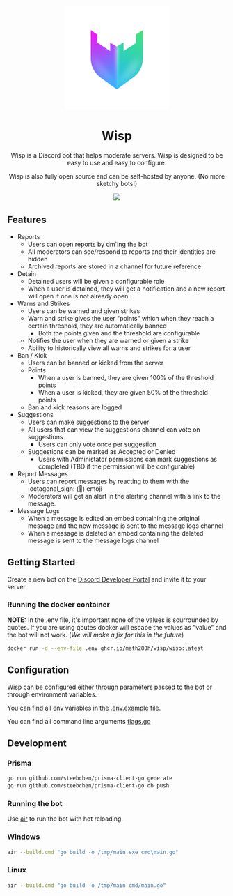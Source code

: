 <p align="center">
  <img src="./assets/logo.png" width="240px" height="240px" />
</p>
<h1 align="center">
    Wisp
</h1>
<p align="center">
  Wisp is a Discord bot that helps moderate servers. Wisp is designed to be easy to use and easy to configure.
</p>

<p align="center">
    Wisp is also fully open source and can be self-hosted by anyone. (No more sketchy bots!)
</p>

<p align="center">
  <img src="https://github.com/math280h/wisp/actions/workflows/pr.yaml/badge.svg" />
</p>

## Features

- Reports
  - Users can open reports by dm'ing the bot
  - All moderators can see/respond to reports and their identities are hidden
  - Archived reports are stored in a channel for future reference
- Detain
  - Detained users will be given a configurable role
  - When a user is detained, they will get a notification and a new report will open if one is not already open.
- Warns and Strikes
  - Users can be warned and given strikes
  - Warn and strike gives the user "points" which when they reach a certain threshold, they are automatically banned
    - Both the points given and the threshold are configurable
  - Notifies the user when they are warned or given a strike
  - Ability to historically view all warns and strikes for a user
- Ban / Kick
  - Users can be banned or kicked from the server
  - Points
    - When a user is banned, they are given 100% of the threshold points
    - When a user is kicked, they are given 50% of the threshold points
  - Ban and kick reasons are logged
- Suggestions
  - Users can make suggestions to the server
  - All users that can view the suggestions channel can vote on suggestions
    - Users can only vote once per suggestion
  - Suggestions can be marked as Accepted or Denied
    - Users with Administator permissions can mark suggestions as completed (TBD if the permission will be configurable)
- Report Messages
  - Users can report messages by reacting to them with the :octagonal_sign: (🛑) emoji
  - Moderators will get an alert in the alerting channel with a link to the message.
- Message Logs
  - When a message is edited an embed containing the original message and the new message is sent to the message logs channel
  - When a message is deleted an embed containing the deleted message is sent to the message logs channel

## Getting Started

Create a new bot on the [Discord Developer Portal](https://discord.com/developers/applications) and invite it to your server.

### Running the docker container

**NOTE:** In the .env file, it's important none of the values is sourrounded by quotes.
  If you are using qoutes docker will escape the values as \"value\" and the bot will not work.
  (*We will make a fix for this in the future*)

```bash
docker run -d --env-file .env ghcr.io/math280h/wisp/wisp:latest
```

## Configuration

Wisp can be configured either through parameters passed to the bot or through environment variables.

You can find all env variables in the [.env.example](.env.example) file.

You can find all command line arguments [flags.go](internal/shared/flags.go)

## Development

### Prisma

```bash
go run github.com/steebchen/prisma-client-go generate
go run github.com/steebchen/prisma-client-go db push
```

### Running the bot

Use [air](https://github.com/air-verse/air) to run the bot with hot reloading.

### Windows

```bash
air --build.cmd "go build -o /tmp/main.exe cmd\main.go"
```

### Linux

```bash
air --build.cmd "go build -o /tmp/main cmd/main.go"
```
